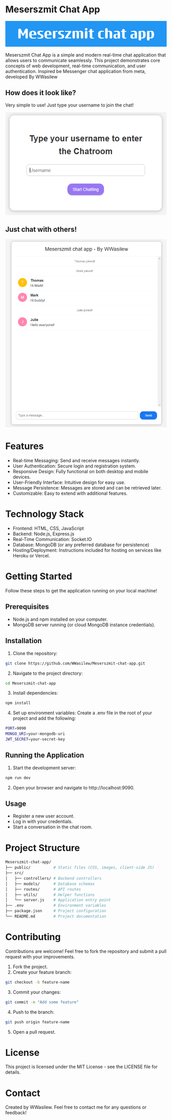 # Meserszmit Chat App

![image alt](https://github.com/WWasilew/Meserszmit-chat-app/blob/c1d5ee84c997064af517e963f1c1a9afe1f1b4eb/meserszmit_chat/chat/chat/Meserszmit_chat_app.png)


Meserszmit Chat App is a simple and modern real-time chat application that allows users to communicate seamlessly. This project demonstrates core concepts of web development, real-time communication, and user authentication. Inspired be Messenger chat application from meta, developed By WWasilew

## How does it look like?

Very simple to use! Just type your username to join the chat!

![image alt](https://github.com/WWasilew/Meserszmit-chat-app/blob/c1d5ee84c997064af517e963f1c1a9afe1f1b4eb/meserszmit_chat/chat/chat/meserszmit_logging.png) 

## Just chat with others!
![image alt](https://github.com/WWasilew/Meserszmit-chat-app/blob/69b67adafddda8a8decac6b78c0e2d8569635e51/meserszmit_chat/chat/chat/chat.png)

# Features

- Real-time Messaging: Send and receive messages instantly.
- User Authentication: Secure login and registration system.
- Responsive Design: Fully functional on both desktop and mobile devices.
- User-Friendly Interface: Intuitive design for easy use.
- Message Persistence: Messages are stored and can be retrieved later.
- Customizable: Easy to extend with additional features.

# Technology Stack

- Frontend: HTML, CSS, JavaScript
- Backend: Node.js, Express.js
- Real-Time Communication: Socket.IO
- Database: MongoDB (or any preferred database for persistence)
- Hosting/Deployment: Instructions included for hosting on services like Heroku or Vercel.

# Getting Started

Follow these steps to get the application running on your local machine!

## Prerequisites

- Node.js and npm installed on your computer.
- MongoDB server running (or cloud MongoDB instance credentials).

## Installation

1. Clone the repository:
````bash
git clone https://github.com/WWasilew/Meserszmit-chat-app.git
````
2. Navigate to the project directory:
````bash
cd Meserszmit-chat-app
````
3. Install dependencies:
````bash
npm install
````
4. Set up environment variables: Create a .env file in the root of your project and add the following:
````bash
PORT=9090
MONGO_URI=your-mongodb-uri
JWT_SECRET=your-secret-key
````
## Running the Application

1. Start the development server:
````bash
npm run dev
````
2. Open your browser and navigate to http://localhost:9090.

## Usage

- Register a new user account.
- Log in with your credentials.
- Start a conversation in the chat room.

# Project Structure
````bash
Meserszmit-chat-app/
├── public/          # Static files (CSS, images, client-side JS)
├── src/
│   ├── controllers/ # Backend controllers
│   ├── models/      # Database schemas
│   ├── routes/      # API routes
│   ├── utils/       # Helper functions
│   └── server.js    # Application entry point
├── .env             # Environment variables
├── package.json     # Project configuration
└── README.md        # Project documentation
````
# Contributing

Contributions are welcome! Feel free to fork the repository and submit a pull request with your improvements.

1. Fork the project.
2. Create your feature branch:
````bash
git checkout -b feature-name
````
3. Commit your changes:
````bash
git commit -m "Add some feature"
````
4. Push to the branch:
````bash
git push origin feature-name
````
5. Open a pull request.

# License

This project is licensed under the MIT License - see the LICENSE file for details.

# Contact

Created by WWasilew. Feel free to contact me for any questions or feedback!
